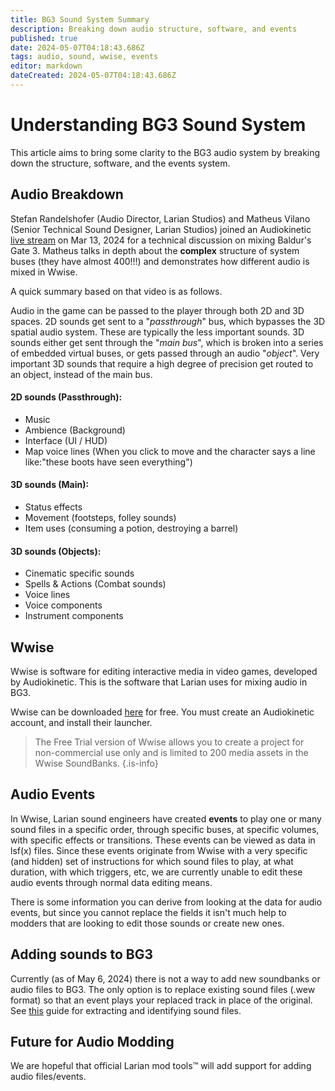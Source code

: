 ```yaml
---
title: BG3 Sound System Summary
description: Breaking down audio structure, software, and events
published: true
date: 2024-05-07T04:18:43.686Z
tags: audio, sound, wwise, events
editor: markdown
dateCreated: 2024-05-07T04:18:43.686Z
---
```


# Understanding BG3 Sound System
This article aims to bring some clarity to the BG3 audio system by breaking down the structure, software, and the events system.

## Audio Breakdown
Stefan Randelshofer (Audio Director, Larian Studios) and Matheus Vilano (Senior Technical Sound Designer, Larian Studios) joined an Audiokinetic [live stream](https://www.youtube.com/watch?v=LlaRuoT15kc&t=3351s) on Mar 13, 2024 for a technical discussion on mixing Baldur's Gate 3. Matheus talks in depth about the **complex** structure of system buses (they have almost 400!!!) and demonstrates how different audio is mixed in Wwise.

A quick summary based on that video is as follows.

Audio in the game can be passed to the player through both 2D and 3D spaces. 
2D sounds get sent to a "*passthrough*" bus, which bypasses the 3D spatial audio system. These are typically the less important sounds.
3D sounds either get sent through the "*main bus*", which is broken into a series of embedded virtual buses, or gets passed through an audio "*object*". 
Very important 3D sounds that require a high degree of precision get routed to an object, instead of the main bus.


#### 2D sounds (Passthrough):
- Music
- Ambience (Background)
- Interface (UI / HUD)
- Map voice lines (When you click to move and the character says a line like:"these boots have seen everything")

#### 3D sounds (Main):
- Status effects
- Movement (footsteps, folley sounds) 
- Item uses (consuming a potion, destroying a barrel)

#### 3D sounds (Objects):
- Cinematic specific sounds
- Spells & Actions (Combat sounds)
- Voice lines
- Voice components
- Instrument components

## Wwise
Wwise is software for editing interactive media in video games, developed by Audiokinetic. This is the software that Larian uses for mixing audio in BG3. 

Wwise can be downloaded [here](https://www.audiokinetic.com/download/) for free. You must create an Audiokinetic account, and install their launcher.
> The Free Trial version of Wwise allows you to create a project for non-commercial use only and is limited to 200 media assets in the Wwise SoundBanks.
{.is-info}

## Audio Events
In Wwise, Larian sound engineers have created **events** to play one or many sound files in a specific order, through specific buses, at specific volumes, with specific effects or transitions. These events can be viewed as data in lsf(x) files. Since these events originate from Wwise with a very specific (and hidden) set of instructions for which sound files to play, at what duration, with which triggers, etc, we are currently unable to edit these audio events through normal data editing means.

There is some information you can derive from looking at the data for audio events, but since you cannot replace the fields it isn't much help to modders that are looking to edit those sounds or create new ones.

## Adding sounds to BG3
Currently (as of May 6, 2024) there is not a way to add new soundbanks or audio files to BG3. 
The only option is to replace existing sound files (.wew format) so that an event plays your replaced track in place of the original. 
See [this](haventmadeityet) guide for extracting and identifying sound files.

## Future for Audio Modding
We are hopeful that official Larian mod tools:tm: will add support for adding audio files/events.